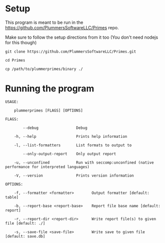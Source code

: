 # Setup
This program is meant to be run in the https://github.com/PlummersSoftwareLLC/Primes repo.

Make sure to follow the setup directions from it too (You don't need nodejs for this though)

```
git clone https://github.com/PlummersSoftwareLLC/Primes.git

cd Primes

cp /path/to/plummerprimes/binary ./
```

# Running the program
```
USAGE:

    plummerprimes [FLAGS] [OPTIONS]

FLAGS:

        --debug                 Debug

    -h, --help                  Prints help information

    -l, --list-formatters       List formats to output to

        --only-output-report    Only output report

    -u, --unconfined            Run with seccomp:unconfined (native performance for interpreted languages)

    -V, --version               Prints version information

OPTIONS:

    -f, --formatter <formatter>        Output formatter [default: table]

    -b, --report-base <report-base>    Report file base name [default: report]

    -r, --report-dir <report-dir>      Write report file(s) to given file [default: ./]

    -s, --save-file <save-file>        Write save to given file [default: save.db]
```
